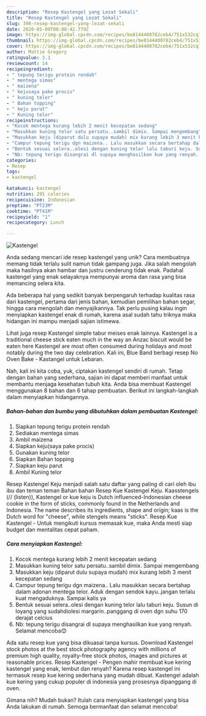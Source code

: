 ```yaml
---
description: "Resep Kastengel yang Lezat Sekali"
title: "Resep Kastengel yang Lezat Sekali"
slug: 390-resep-kastengel-yang-lezat-sekali
date: 2020-05-09T08:08:42.779Z
image: https://img-global.cpcdn.com/recipes/be8144400782ceb4/751x532cq70/kastengel-foto-resep-utama.jpg
thumbnail: https://img-global.cpcdn.com/recipes/be8144400782ceb4/751x532cq70/kastengel-foto-resep-utama.jpg
cover: https://img-global.cpcdn.com/recipes/be8144400782ceb4/751x532cq70/kastengel-foto-resep-utama.jpg
author: Mattie Gregory
ratingvalue: 3.1
reviewcount: 14
recipeingredient:
- " tepung terigu protein rendah"
- " mentega simas"
- " maizena"
- " kejusaya pake procis"
- " kuning telor"
- " Bahan topping"
- " keju parut"
- " Kuning telor"
recipeinstructions:
- "Kocok mentega kurang lebih 2 menit kecepatan sedang"
- "Masukkan kuning telor satu persatu..sambil dimix. Sampai mengembang"
- "Masukkan keju (diparut dulu supaya mudah) mix kurang lebih 3 menit kecepatan sedang"
- "Campur tepung terigu dgn maizena.. Lalu masukkan secara bertahap dalam adonan mentega telor. Aduk dengan sendok kayu..jangan terlalu kuat mengaduknya. Sampai kalis ya"
- "Bentuk sesuai selera..olesi dengan kuning telor lalu taburi keju. Susun di loyang yang sudahdiolesi margarin..panggang di oven dgn suhu 170 derajat celcius"
- "Nb: tepung terigu disangrai dl supaya menghasilkan kue yang renyah. Selamat mencoba😊"
categories:
- Resep
tags:
- kastengel

katakunci: kastengel 
nutrition: 291 calories
recipecuisine: Indonesian
preptime: "PT23M"
cooktime: "PT41M"
recipeyield: "1"
recipecategory: Lunch

---
```



![Kastengel](https://img-global.cpcdn.com/recipes/be8144400782ceb4/751x532cq70/kastengel-foto-resep-utama.jpg)

Anda sedang mencari ide resep kastengel yang unik? Cara membuatnya memang tidak terlalu sulit namun tidak gampang juga. Jika salah mengolah maka hasilnya akan hambar dan justru cenderung tidak enak. Padahal kastengel yang enak selayaknya mempunyai aroma dan rasa yang bisa memancing selera kita.

Ada beberapa hal yang sedikit banyak berpengaruh terhadap kualitas rasa dari kastengel, pertama dari jenis bahan, kemudian pemilihan bahan segar, hingga cara mengolah dan menyajikannya. Tak perlu pusing kalau ingin menyiapkan kastengel enak di rumah, karena asal sudah tahu triknya maka hidangan ini mampu menjadi sajian istimewa.

Lihat juga resep Kastengel simple tabur meises enak lainnya. Kastengel is a traditional cheese stick eaten much in the way an Anzac biscuit would be eaten here Kastengel are most often consumed during holidays and most notably during the two day celebration. Kali ini, Blue Band berbagi resep No Oven Bake - Kastangel untuk Lebaran.


Nah, kali ini kita coba, yuk, ciptakan kastengel sendiri di rumah. Tetap dengan bahan yang sederhana, sajian ini dapat memberi manfaat untuk membantu menjaga kesehatan tubuh kita. Anda bisa membuat Kastengel menggunakan 8 bahan dan 6 tahap pembuatan. Berikut ini langkah-langkah dalam menyiapkan hidangannya.

<!--inarticleads1-->

##### Bahan-bahan dan bumbu yang dibutuhkan dalam pembuatan Kastengel:

1. Siapkan  tepung terigu protein rendah
1. Sediakan  mentega simas
1. Ambil  maizena
1. Siapkan  keju(saya pake procis)
1. Gunakan  kuning telor
1. Siapkan  Bahan topping
1. Siapkan  keju parut
1. Ambil  Kuning telor


Resep Kastengel Keju menjadi salah satu daftar yang paling di cari oleh ibu ibu dan teman teman Bahan bahan Resep Kue Kastengel Keju. Kaasstengels (// (listen)), Kastengel or kue keju is Dutch influenced-Indonesian cheese cookie in the form of sticks, commonly found in the Netherlands and Indonesia. The name describes its ingredients, shape and origin; kaas is the Dutch word for &#34;cheese&#34;, while stengels means &#34;sticks&#34;. Resep Kue Kastengel - Untuk mengikuti kursus memasak kue, maka Anda mesti siap budget dan mentalitas cepat paham. 

<!--inarticleads2-->

##### Cara menyiapkan Kastengel:

1. Kocok mentega kurang lebih 2 menit kecepatan sedang
1. Masukkan kuning telor satu persatu..sambil dimix. Sampai mengembang
1. Masukkan keju (diparut dulu supaya mudah) mix kurang lebih 3 menit kecepatan sedang
1. Campur tepung terigu dgn maizena.. Lalu masukkan secara bertahap dalam adonan mentega telor. Aduk dengan sendok kayu..jangan terlalu kuat mengaduknya. Sampai kalis ya
1. Bentuk sesuai selera..olesi dengan kuning telor lalu taburi keju. Susun di loyang yang sudahdiolesi margarin..panggang di oven dgn suhu 170 derajat celcius
1. Nb: tepung terigu disangrai dl supaya menghasilkan kue yang renyah. Selamat mencoba😊


Ada satu resep kue yang bisa dikuasai tanpa kursus. Download Kastengel stock photos at the best stock photography agency with millions of premium high quality, royalty-free stock photos, images and pictures at reasonable prices. Resep Kastengel - Pengen mahir membuat kue kering kastengel yang enak, lembut dan renyah? Karena resep kastengel ini termasuk resep kue kering sederhana yang mudah dibuat. Kastengel adalah kue kering yang cukup populer di indonesia yang prosesnya dipanggang di oven. 

Gimana nih? Mudah bukan? Itulah cara menyiapkan kastengel yang bisa Anda lakukan di rumah. Semoga bermanfaat dan selamat mencoba!
